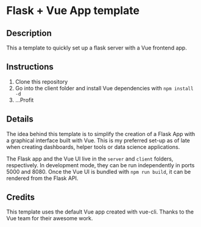 # Flask + Vue App template

## Description

This a template to quickly set up a flask server with a Vue frontend app.

## Instructions

1. Clone this repository
2. Go into the client folder and install Vue dependencies with `npm install -d`
3. ...Profit

## Details

The idea behind this template is to simplify the creation of a Flask App with a graphical interface built with Vue. This is my preferred set-up as of late when creating dashboards, helper tools or data science applications.

The Flask app and the Vue UI live in the `server` and `client` folders, respectively. In development mode, they can be run independently in ports 5000 and 8080. Once the Vue UI is bundled with `npm run build`, it can be rendered from the Flask API.

## Credits

This template uses the default Vue app created with vue-cli. Thanks to the Vue team for their awesome work.
